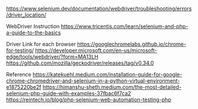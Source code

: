 https://www.selenium.dev/documentation/webdriver/troubleshooting/errors/driver_location/

WebDriver Instruction
https://www.tricentis.com/learn/selenium-and-php-a-guide-to-the-basics


Driver Link for each browser
https://googlechromelabs.github.io/chrome-for-testing/
https://developer.microsoft.com/en-us/microsoft-edge/tools/webdriver/?form=MA13LH
https://github.com/mozilla/geckodriver/releases/tag/v0.34.0



Reference
https://katekuehl.medium.com/installation-guide-for-google-chrome-chromedriver-and-selenium-in-a-python-virtual-environment-e1875220be2f
https://himanshu-sheth.medium.com/the-most-detailed-selenium-php-guide-with-examples-37fbac6f7ca2
https://reintech.io/blog/php-selenium-web-automation-testing-php


